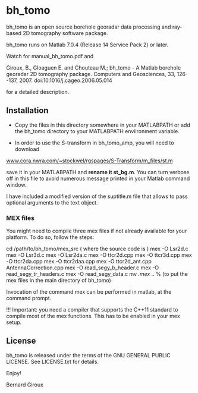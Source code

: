 # bh_tomo

bh_tomo is an open source borehole georadar data processing and
ray-based 2D tomography software package.

bh_tomo runs on Matlab 7.0.4 (Release 14 Service Pack 2) or later.

Watch for manual_bh_tomo.pdf and 

Giroux, B., Gloaguen E. and Chouteau M.; bh_tomo - A Matlab borehole
georadar 2D tomography package. Computers and Geosciences, 33,
126--137, 2007. doi:10.1016/j.cageo.2006.05.014

for a detailed description.

## Installation

- Copy the files in this directory somewhere in your MATLABPATH or add
the bh_tomo directory to your MATLABPATH enviironment variable.

- In order to use the S-transform in bh_tomo_amp, you will need to download

www.cora.nwra.com/~stockwel/rgspages/S-Transform/m_files/st.m

save it in your MATLABPATH and **rename it st_bg.m**.  You can turn
verbose off in this file to avoid numerous message printed in your
Matlab command window.

I have included a modified version of the suptitle.m file that allows
to pass optional arguments to the text object.


### MEX files

You might need to compile three mex files if not already available for
your platform.  To do so, follow the steps:

cd /path/to/bh_tomo/mex_src    ( where the source code is )
mex -O Lsr2d.c
mex -O Lsr3d.c
mex -O Lsr2da.c
mex -O ttcr2d.cpp 
mex -O ttcr3d.cpp 
mex -O ttcr2da.cpp 
mex -O ttcr2daa.cpp 
mex -O ttcr2d_ant.cpp AntennaCorrection.cpp
mex -O read_segy_b_header.c
mex -O read_segy_tr_headers.c
mex -O read_segy_data.c
mv *.mex* ..   % (to put the mex files in the main directory of bh_tomo)


Invocation of the command mex can be performed in matlab, at the
command prompt.

!!! Important: you need a compiler that supports the C++11 standard to
    compile most of the mex functions.  This has to be enabled in your
    mex setup.

## License

bh_tomo is released under the terms of the GNU GENERAL PUBLIC LICENSE.
See LICENSE.txt for details.


Enjoy!

Bernard Giroux
